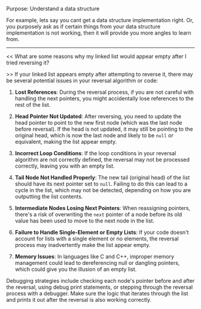 Purpose: Understand a data structure

For example, lets say you cant get a data structure implementation right. 
Or, you purposely ask as if certain things from your data structure implementation is not working, then it will provide you more angles to learn from.

---

<<
What are some reasons why my linked list would appear empty after I tried reversing it?

\>>
If your linked list appears empty after attempting to reverse it, there may be several potential issues in your reversal algorithm or code:

1. **Lost References**: During the reversal process, if you are not careful with handling the next pointers, you might accidentally lose references to the rest of the list.

2. **Head Pointer Not Updated**: After reversing, you need to update the head pointer to point to the new first node (which was the last node before reversal). If the head is not updated, it may still be pointing to the original head, which is now the last node and likely to be `null` or equivalent, making the list appear empty.

3. **Incorrect Loop Conditions**: If the loop conditions in your reversal algorithm are not correctly defined, the reversal may not be processed correctly, leaving you with an empty list.

4. **Tail Node Not Handled Properly**: The new tail (original head) of the list should have its next pointer set to `null`. Failing to do this can lead to a cycle in the list, which may not be detected, depending on how you are outputting the list contents.

5. **Intermediate Nodes Losing Next Pointers**: When reassigning pointers, there's a risk of overwriting the `next` pointer of a node before its old value has been used to move to the next node in the list.

6. **Failure to Handle Single-Element or Empty Lists**: If your code doesn't account for lists with a single element or no elements, the reversal process may inadvertently make the list appear empty.

7. **Memory Issues**: In languages like C and C++, improper memory management could lead to dereferencing null or dangling pointers, which could give you the illusion of an empty list.

Debugging strategies include checking each node's pointer before and after the reversal, using debug print statements, or stepping through the reversal process with a debugger. Make sure the logic that iterates through the list and prints it out after the reversal is also working correctly.